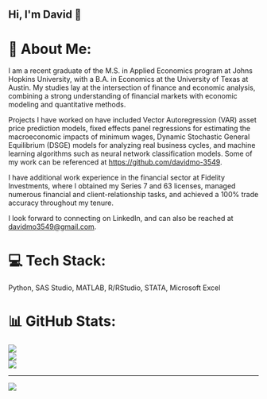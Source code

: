 ## Hi, I'm David 👋

# 💫 About Me:
I am a recent graduate of the M.S. in Applied Economics program at Johns Hopkins University, with a B.A. in Economics at the University of Texas at Austin. My studies lay at the intersection of finance and economic analysis, combining a strong understanding of financial markets with economic modeling and quantitative methods.

Projects I have worked on have included Vector Autoregression (VAR) asset price prediction models, fixed effects panel regressions for estimating the macroeconomic impacts of minimum wages, Dynamic Stochastic General Equilibrium (DSGE) models for analyzing real business cycles, and machine learning algorithms such as neural network classification models. Some of my work can be referenced at https://github.com/davidmo-3549.

I have additional work experience in the financial sector at Fidelity Investments, where I obtained my Series 7 and 63 licenses, managed numerous financial and client-relationship tasks, and achieved a 100% trade accuracy throughout my tenure. 

I look forward to connecting on LinkedIn, and can also be reached at davidmo3549@gmail.com.


# 💻 Tech Stack:
Python, SAS Studio, MATLAB, R/RStudio, STATA, Microsoft Excel
# 📊 GitHub Stats:
![](https://github-readme-stats.vercel.app/api?username=davidmo-3549&theme=vue&hide_border=false&include_all_commits=false&count_private=false)<br/>
![](https://github-readme-streak-stats.herokuapp.com/?user=davidmo-3549&theme=vue&hide_border=false)<br/>
![](https://github-readme-stats.vercel.app/api/top-langs/?username=davidmo-3549&theme=vue&hide_border=false&include_all_commits=false&count_private=false&layout=compact)

---
[![](https://visitcount.itsvg.in/api?id=davidmo-3549&icon=0&color=0)](https://visitcount.itsvg.in)

<!-- Proudly created with GPRM ( https://gprm.itsvg.in ) -->
